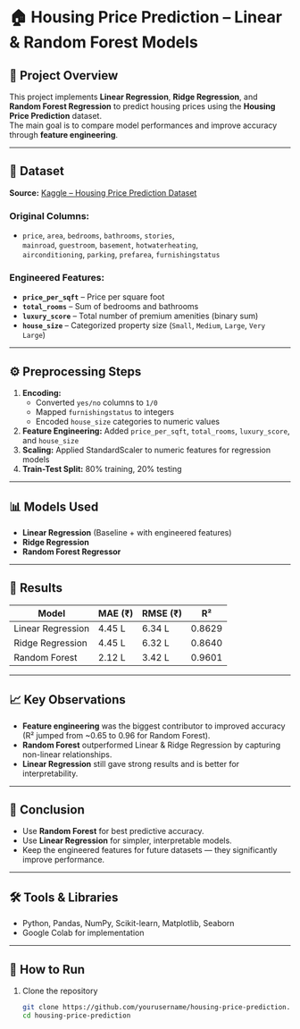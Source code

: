 # 🏠 Housing Price Prediction – Linear & Random Forest Models

## 📌 Project Overview
This project implements **Linear Regression**, **Ridge Regression**, and **Random Forest Regression** to predict housing prices using the **Housing Price Prediction** dataset.  
The main goal is to compare model performances and improve accuracy through **feature engineering**.

---

## 📂 Dataset
**Source:** [Kaggle – Housing Price Prediction Dataset](https://www.kaggle.com/datasets/harishkumardatalab/housing-price-prediction)  

### Original Columns:
- `price`, `area`, `bedrooms`, `bathrooms`, `stories`,  
  `mainroad`, `guestroom`, `basement`, `hotwaterheating`,  
  `airconditioning`, `parking`, `prefarea`, `furnishingstatus`

### Engineered Features:
- **`price_per_sqft`** – Price per square foot  
- **`total_rooms`** – Sum of bedrooms and bathrooms  
- **`luxury_score`** – Total number of premium amenities (binary sum)  
- **`house_size`** – Categorized property size (`Small`, `Medium`, `Large`, `Very Large`)

---

## ⚙️ Preprocessing Steps
1. **Encoding:**
   - Converted `yes/no` columns to `1/0`
   - Mapped `furnishingstatus` to integers
   - Encoded `house_size` categories to numeric values
2. **Feature Engineering:** Added `price_per_sqft`, `total_rooms`, `luxury_score`, and `house_size`
3. **Scaling:** Applied StandardScaler to numeric features for regression models
4. **Train-Test Split:** 80% training, 20% testing

---

## 📊 Models Used
- **Linear Regression** (Baseline + with engineered features)
- **Ridge Regression**
- **Random Forest Regressor**

---

## 🚀 Results

| Model                | MAE (₹)   | RMSE (₹)   | R²     |
|----------------------|-----------|-----------|--------|
| Linear Regression    | 4.45 L    | 6.34 L    | 0.8629 |
| Ridge Regression     | 4.45 L    | 6.32 L    | 0.8640 |
| Random Forest        | 2.12 L    | 3.42 L    | 0.9601 |

---

## 📈 Key Observations
- **Feature engineering** was the biggest contributor to improved accuracy (R² jumped from ~0.65 to 0.96 for Random Forest).
- **Random Forest** outperformed Linear & Ridge Regression by capturing non-linear relationships.
- **Linear Regression** still gave strong results and is better for interpretability.

---

## 📌 Conclusion
- Use **Random Forest** for best predictive accuracy.
- Use **Linear Regression** for simpler, interpretable models.
- Keep the engineered features for future datasets — they significantly improve performance.

---

## 🛠️ Tools & Libraries
- Python, Pandas, NumPy, Scikit-learn, Matplotlib, Seaborn
- Google Colab for implementation

---

## 📜 How to Run
1. Clone the repository  
   ```bash
   git clone https://github.com/yourusername/housing-price-prediction.git
   cd housing-price-prediction
